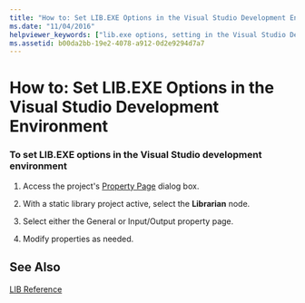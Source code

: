 ```yaml
---
title: "How to: Set LIB.EXE Options in the Visual Studio Development Environment"
ms.date: "11/04/2016"
helpviewer_keywords: ["lib.exe options, setting in the Visual Studio Development Environment"]
ms.assetid: b00da2bb-19e2-4078-a912-0d2e9294d7a7
---
```

# How to: Set LIB.EXE Options in the Visual Studio Development Environment

### To set LIB.EXE options in the Visual Studio development environment

1. Access the project's [Property Page](../../ide/working-with-project-properties.md) dialog box.

1. With a static library project active, select the **Librarian** node.

1. Select either the General or Input/Output property page.

1. Modify properties as needed.

## See Also

[LIB Reference](../../build/reference/lib-reference.md)